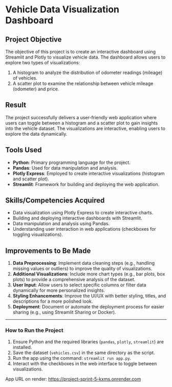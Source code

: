 # Vehicle Data Visualization Dashboard

## Project Objective
The objective of this project is to create an interactive dashboard using Streamlit and Plotly to visualize vehicle data. The dashboard allows users to explore two types of visualizations:
1. A histogram to analyze the distribution of odometer readings (mileage) of vehicles.
2. A scatter plot to examine the relationship between vehicle mileage (odometer) and price.

## Result
The project successfully delivers a user-friendly web application where users can toggle between a histogram and a scatter plot to gain insights into the vehicle dataset. The visualizations are interactive, enabling users to explore the data dynamically.

## Tools Used
- **Python**: Primary programming language for the project.
- **Pandas**: Used for data manipulation and analysis.
- **Plotly Express**: Employed to create interactive visualizations (histogram and scatter plot).
- **Streamlit**: Framework for building and deploying the web application.

## Skills/Competencies Acquired
- Data visualization using Plotly Express to create interactive charts.
- Building and deploying interactive dashboards with Streamlit.
- Data manipulation and analysis using Pandas.
- Understanding user interaction in web applications (checkboxes for toggling visualizations).

## Improvements to Be Made
1. **Data Preprocessing**: Implement data cleaning steps (e.g., handling missing values or outliers) to improve the quality of visualizations.
2. **Additional Visualizations**: Include more chart types (e.g., bar plots, box plots) to provide a comprehensive analysis of the dataset.
3. **User Input**: Allow users to select specific columns or filter data dynamically for more personalized insights.
4. **Styling Enhancements**: Improve the UI/UX with better styling, titles, and descriptions for a more polished look.
5. **Deployment**: Document or automate the deployment process for easier sharing (e.g., using Streamlit Sharing or Docker).

---

### How to Run the Project
1. Ensure Python and the required libraries (`pandas`, `plotly`, `streamlit`) are installed.
2. Save the dataset (`vehicles.csv`) in the same directory as the script.
3. Run the app using the command: `streamlit run app.py`.
4. Interact with the checkboxes in the web interface to toggle between visualizations.

App URL on render: https://project-sprint-5-kxms.onrender.com